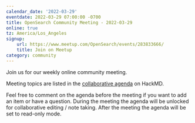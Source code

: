 ```yaml
---
calendar_date: '2022-03-29'
eventdate: 2022-03-29 07:00:00 -0700
title: OpenSearch Community Meeting - 2022-03-29
online: true
tz: America/Los_Angeles
signup:
    url: https://www.meetup.com/OpenSearch/events/283833666/
    title: Join on Meetup
category: community
---
```


Join us for our weekly online community meeting.

Meeting topics are listed in the [collaborative agenda](https://hackmd.io/@HmdZWaVnQU6M8icdvC5TwQ/HJJg9vxJ9) on HackMD.

Feel free to comment on the agenda before the meeting if you want to add an item or have a question.
During the meeting the agenda will be unlocked for collaborative editing / note taking. After the meeting the agenda will be set to read-only mode.
